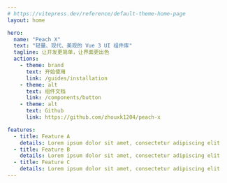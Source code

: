 ```yaml
---
# https://vitepress.dev/reference/default-theme-home-page
layout: home

hero:
  name: "Peach X"
  text: "轻量、现代、美观的 Vue 3 UI 组件库"
  tagline: 让开发更简单，让界面更出色
  actions:
    - theme: brand
      text: 开始使用
      link: /guides/installation
    - theme: alt
      text: 组件文档
      link: /components/button
    - theme: alt
      text: Github
      link: https://github.com/zhouxk1204/peach-x

features:
  - title: Feature A
    details: Lorem ipsum dolor sit amet, consectetur adipiscing elit
  - title: Feature B
    details: Lorem ipsum dolor sit amet, consectetur adipiscing elit
  - title: Feature C
    details: Lorem ipsum dolor sit amet, consectetur adipiscing elit
---
```


